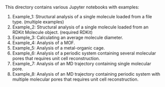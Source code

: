 This directory contains various Jupyter notebooks with examples:

1. Example_1: Structural analysis of a single molecule loaded from a file type. (multiple examples)
2. Example_2: Structural analysis of a single molecule loaded from an RDKit Molecule object. (required RDKit)
3. Example_3: Calculating an average molecule diameter.
4. Example_4: Analysis of a MOF.
5. Example_5: Analysis of a metal-organic cage.
6. Example_6: Analysis of a periodic system containing several molecular pores that requires unit cell reconstruction.
7. Example_7: Analysis of an MD trajectory containing single molecular pore.
8. Example_8: Analysis of an MD trajectory containing periodic system with multiple molecular pores that requires unit cell reconstruction.
